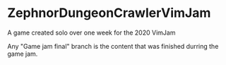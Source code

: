 # ZephnorDungeonCrawlerVimJam
A game created solo over one week for the 2020 VimJam

Any "Game jam final" branch is the content that was finished durring the game jam.
